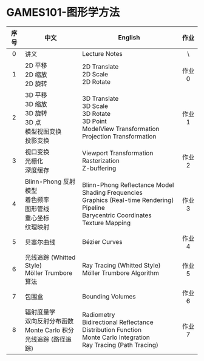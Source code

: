 # GAMES101-图形学方法

| 序号 | 中文                                                         | English                                                      |  作业  |
| :--: | ------------------------------------------------------------ | ------------------------------------------------------------ | :----: |
|  0   | 讲义                                                         | Lecture Notes                                                |   \    |
|  1   | 2D 平移<br />2D 缩放<br />2D 旋转                            | 2D Translate<br />2D Scale<br />2D Rotate                    | 作业 0 |
|  2   | 3D 平移<br />3D 缩放<br />3D 旋转 <br />3D 点<br />模型视图变换<br />投影变换 | 3D Translate<br />3D Scale<br />3D Rotate<br />3D Point<br />ModelView  Transformation<br />Projection Transformation | 作业 1 |
|  3   | 视口变换<br />光栅化<br />深度缓存                           | Viewport Transformation<br />Rasterization<br />Z-buffering  | 作业 2 |
|  4   | Blinn-Phong 反射模型<br />着色频率<br />图形管线<br />重心坐标<br />纹理映射 | Blinn-Phong Reflectance Model<br />Shading Frequencies<br />Graphics (Real-time Rendering) Pipeline<br />Barycentric Coordinates<br />Texture Mapping | 作业 3 |
|  5   | 贝塞尔曲线                                                   | Bézier Curves                                                | 作业 4 |
|  6   | 光线追踪 (Whitted Style)<br />Möller Trumbore 算法           | Ray Tracing (Whitted Style)<br />Möller Trumbore Algorithm   | 作业 5 |
|  7   | 包围盒                                                       | Bounding Volumes                                             | 作业 6 |
|  8   | 辐射度量学<br />双向反射分布函数<br />Monte Carlo 积分<br />光线追踪 (路径追踪) | Radiometry<br />Bidirectional Reflectance Distribution Function<br />Monte Carlo Integration<br />Ray Tracing (Path Tracing) | 作业 7 |

